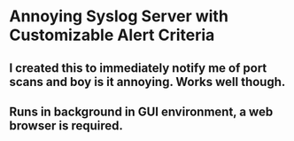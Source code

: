 # Annoying Syslog Server with Customizable Alert Criteria

## I created this to immediately notify me of port scans and boy is it annoying. Works well though.

## Runs in background in GUI environment, a web browser is required.